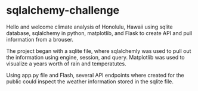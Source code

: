 # sqlalchemy-challenge
Hello and welcome climate analysis of Honolulu, Hawaii using sqlite database, 
sqlalchemy in python, matplotlib, and Flask to create API and pull information 
from a brouser. 

The project began with a sqlite file, where sqlalchemly was used to pull out
the information using engine, session, and query.  Matplotlib was used to 
visualize a years worth of rain and temperatutes. 

Using app.py file and Flash, several API endpoints where created for the public
could inspect the weather information stored in the sqlite file. 
